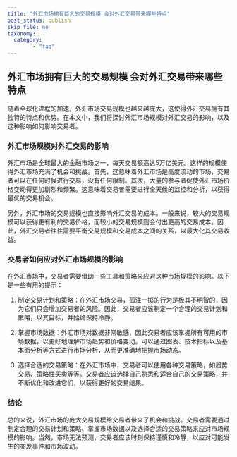 ```yaml
---
title: "外汇市场拥有巨大的交易规模 会对外汇交易带来哪些特点"
post_status: publish
skip_file: no
taxonomy:
  category:
        - "faq"
---
```


## 外汇市场拥有巨大的交易规模 会对外汇交易带来哪些特点

随着全球化进程的加速，外汇市场交易规模也越来越庞大，这使得外汇交易拥有其独特的特点和优势。在本文中，我们将探讨外汇市场规模对外汇交易的影响，以及这种影响如何影响交易者。

### 外汇市场规模对外汇交易的影响

外汇市场是全球最大的金融市场之一，每天交易额高达5万亿美元。这样的规模使得外汇市场充满了机会和挑战。首先，这意味着外汇市场是高度流动的市场，交易者可以在任何时候进行交易，没有任何限制。其次，大量的参与者促使外汇市场价格变动得更加剧烈和频繁。这意味着交易者需要进行全天候的监控和分析，以获得最优的交易机会。

另外，外汇市场的交易规模也直接影响外汇交易的成本。一般来说，较大的交易规模可以获得更有利的交易价格，而较小的交易规模则会付出更高的交易成本。因此，外汇交易者往往需要平衡交易规模和交易成本之间的关系，以最大化其交易收益。

### 交易者如何应对外汇市场规模的影响

在外汇市场中，交易者需要借助一些工具和策略来应对这种市场规模的影响。以下是一些有用的提示：

1. 制定交易计划和策略：在外汇市场交易，孤注一掷的行为是极其不明智的，因为它们只会增加交易者的风险。因此，交易者应该制定一个合理的交易计划和策略，以其目标，并始终保持冷静。

2. 掌握市场数据：外汇市场对数据非常敏感，因此交易者应该掌握所有可用的市场数据，以更好地理解市场趋势和价格变动。可以通过图表、技术指标以及基本面分析等方式进行市场分析，从而更准确地把握市场动态。

3. 选择合适的交易策略：在外汇市场中，交易者可以使用各种交易策略，如趋势交易、策略性买卖等等。交易者应该选择自己熟悉和适合自己的交易策略，并不断优化和改进它们，以获得更好的交易结果。

### 结论

总的来说，外汇市场的庞大交易规模给交易者带来了机会和挑战。交易者需要通过制定合理的交易计划和策略、掌握市场数据以及选择合适的交易策略来应对市场规模的影响。当然，市场无法预测，交易者应该时刻保持谨慎和冷静，以应对可能发生的突发事件和市场波动。
